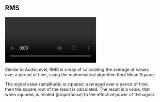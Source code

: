 ## RMS

<div><video src="\resources\rms.mp4" autoplay loop muted title="RMS"></video></div>

Similar to AudioLevel, RMS is a way of calculating the average of values over a period of time, using the mathematical algorithm Root Mean Square.

The signal value (amplitude) is squared, averaged over a period of time, then the square root of the result is calculated. The result is a value, that when squared, is related (proportional) to the effective power of the signal.